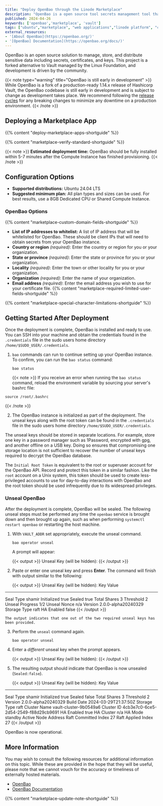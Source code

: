 ```yaml
---
title: "Deploy OpenBao through the Linode Marketplace"
description: "OpenBao is a open source tool secrets management tool that helps to provide secure, automated access to sensitive data."
published: 2024-04-26
keywords: ['openbao','marketplace', 'vault']
tags: ["ubuntu","marketplace", "web applications","linode platform", "cloud manager", "secrets", "education"]
external_resources:
- '[About OpenBao](https://openbao.org/)'
- '[OpenBao] Documentation](https://openbao.org/docs/)'
---
```


OpenBao is an open source solution to manage, store, and distribute sensitive data including secrets, certificates, and keys. This project is a forked alternative to Vault managed by the Linux Foundation, and development is driven by the community. 

{{< note type="warning" title="OpenBao is still early in development" >}}
While OpenBao is a fork of a production-ready 1.14.x release of Hashicorp Vault, the OpenBao codebase is still early in development and is subject to change as development takes place. We recommend following the [release cycles](https://github.com/openbao/openbao/releases) for any breaking changes to minimize any downtime on a production environment.
{{< /note >}}

## Deploying a Marketplace App

{{% content "deploy-marketplace-apps-shortguide" %}}

{{% content "marketplace-verify-standard-shortguide" %}}

{{< note >}}
**Estimated deployment time:** OpenBao should be fully installed within 5-7 minutes after the Compute Instance has finished provisioning. 
{{< /note >}}

## Configuration Options

- **Supported distributions:** Ubuntu 24.04 LTS
- **Suggested minimum plan:** All plan types and sizes can be used. For best results, use a 8GB Dedicated CPU or Shared Compute Instance.

### OpenBao Options

{{% content "marketplace-custom-domain-fields-shortguide" %}}
- **List of IP addresses to whitelist:** A list of IP address that will be whitelisted for OpenBao. These should be client IPs that will need to obtain secrets from your OpenBao instance. 
- **Country or region** *(required)*: Enter the country or region for you or your organization.
- **State or province** *(required)*: Enter the state or province for you or your organization.
- **Locality** *(required)*: Enter the town or other locality for you or your organization.
- **Organization** *(required)*: Enter the name of your organization.
- **Email address** *(required)*: Enter the email address you wish to use for your certificate file. 
{{% content "marketplace-required-limited-user-fields-shortguide" %}}

{{% content "marketplace-special-character-limitations-shortguide" %}}

## Getting Started After Deployment

Once the deployment is complete, OpenBao is installed and ready to use. You can SSH into your machine and obtain the credentials found in the `.credentials` file in the sudo users home directory `/home/$SUDO_USER/.credentials`.

1.  `bao` commands can run to continue setting up your OpenBao instance. To confirm, you can run the `bao status` command:

    ```command
    bao status
    ```

    {{< note >}}
If you receive an error when running the `bao status` command, reload the environment variable by sourcing your server's bashrc file:

```command
source /root/.bashrc
```
{{< /note >}}

2. The OpenBao instance is initialized as part of the deployment. The unseal keys along with the root token can be found in the `.credentials` file in the sudo users home directory `/home/$SUDO_USER/.credentials`.

The unseal keys should be stored in separate locations. For example, store one key in a password manager such as 1Password, encrypted with gpg, and another offline on a USB key. Doing so ensures that compromising one storage location is not sufficient to recover the number of unseal keys required to decrypt the OpenBao database.

The `Initial Root Token` is equivalent to the root or superuser account for the OpenBao API. Record and protect this token in a similar fashion. Like the `root` account on a Unix system, this token should be used to create less-privileged accounts to use for day-to-day interactions with OpenBao and the root token should be used infrequently due to its widespread privileges.

### Unseal OpenBao

After the deployment is complete, OpenBao will be sealed. The following unseal steps must be performed any time the `openbao` service is brought down and then brought up again, such as when performing `systemctl restart openbao` or restarting the host machine.

1.  With `VAULT_ADDR` set appropriately, execute the unseal command.

        bao operator unseal

    A prompt will appear:

    {{< output >}}
Unseal Key (will be hidden):
{{< /output >}}

2.  Paste or enter one unseal key and press **Enter**. The command will finish with output similar to the following:

    {{< output >}}
Unseal Key (will be hidden):
Key                Value
---                -----
Seal Type          shamir
Initialized        true
Sealed             true
Total Shares       3
Threshold          2
Unseal Progress    1/2
Unseal Nonce        n/a
Version            2.0.0-alpha20240329
Storage Type       raft
HA Enabled         false
{{< /output >}}

    The output indicates that one out of the two required unseal keys has been provided.

3.  Perform the `unseal` command again.

        bao operator unseal

4.  Enter a _different_ unseal key when the prompt appears.

    {{< output >}}
Unseal Key (will be hidden):
{{< /output >}}

5.  The resulting output should indicate that OpenBao is now unsealed (`Sealed:false`).

    {{< output >}}
Unseal Key (will be hidden):
Key                     Value
---                     -----
Seal Type               shamir
Initialized             true
Sealed                  false
Total Shares            3
Threshold               2
Version                 2.0.0-alpha20240329
Build Date              2024-03-29T21:37:50Z
Storage Type            raft
Cluster Name            vault-cluster-9b0549a6
Cluster ID              4cb3e7c0-6ce5-2d54-2549-f88d29cb9691
HA Enabled              true
HA Cluster              n/a
HA Mode                 standby
Active Node Address     <none>
Raft Committed Index    27
Raft Applied Index      27
{{< /output >}}

OpenBao is now operational.

## More Information

You may wish to consult the following resources for additional information on this topic. While these are provided in the hope that they will be useful, please note that we cannot vouch for the accuracy or timeliness of externally hosted materials.

- [OpenBao](https://openbao.org/)
- [OpenBao Documentation](https://openbao.org/docs/)
 
{{% content "marketplace-update-note-shortguide" %}}